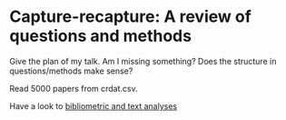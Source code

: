 # Capture-recapture: A review of questions and methods

Give the plan of my talk. Am I missing something? Does the structure in questions/methods make sense?

Read 5000 papers from crdat.csv.

Have a look to [bibliometric and text analyses](https://github.com/oliviergimenez/capture-recapture-review/blob/master/bibliometric_analysis.md)
